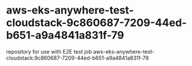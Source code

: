 # aws-eks-anywhere-test-cloudstack-9c860687-7209-44ed-b651-a9a4841a831f-79
repository for use with E2E test job aws-eks-anywhere-test-cloudstack:9c860687-7209-44ed-b651-a9a4841a831f-79
